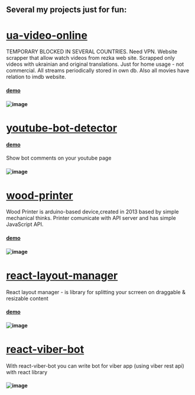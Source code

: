 ## Several my projects just for fun:

# [ua-video-online](https://github.com/mgerasika/ua-video-online) 
TEMPORARY BLOCKED IN SEVERAL COUNTRIES. Need VPN. Website scrapper that allow watch videos from rezka web site. Scrapped only videos with ukrainian and original translations. Just for home usage - not commercial. All streams periodically stored in own db. Also all movies have relation to imdb website.
#### [demo](https://github.com/mgerasika/ua-video-online)
#### ![image](https://github.com/mgerasika/mgerasika/assets/10614750/95238653-d4f3-400d-bc76-ac1647f60a5d)

# [youtube-bot-detector](https://github.com/mgerasika/youtube-bot) 
#### [demo](https://bot-landing-6a052.web.app/)
Show bot comments on your youtube page
#### ![image](https://github.com/user-attachments/assets/d1304d52-c899-40e0-87e4-cd128a503f76)

# [wood-printer](https://github.com/mgerasika/arduino-plotter)
Wood Printer is arduino-based device,created in 2013 based by simple mechanical thinks. Printer comunicate with API server and has simple JavaScript API.
#### [demo](https://arduino-plotter.web.app/)
#### ![image](https://github.com/mgerasika/mgerasika/assets/10614750/7b8d7b73-e26d-44cb-936a-5eb81e4a3970)

# [react-layout-manager](https://github.com/mgerasika/react-layout-manager)
React layout manager - is library for splitting your scrreen on draggable & resizable content
#### [demo](https://react-layout-manager.web.app/)
#### ![image](https://github.com/mgerasika/mgerasika/assets/10614750/376315ba-f770-4d80-b1d5-2a7a622b6c55)

# [react-viber-bot](https://github.com/mgerasika/react-viber-bot)
With react-viber-bot you can write bot for viber app (using viber rest api) with react library
#### ![image](https://github.com/mgerasika/mgerasika/assets/10614750/93b8ea04-1ac8-4caf-a5ea-3de2a7dd0761)


